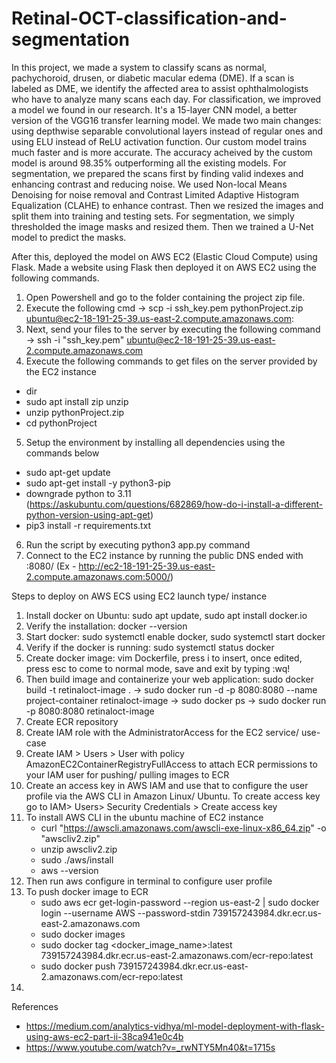 # Retinal-OCT-classification-and-segmentation

In this project, we made a system to classify scans as normal, pachychoroid, drusen, or diabetic macular edema (DME). If a scan is labeled as DME, we identify the affected area to assist ophthalmologists who have to analyze many scans each day.
For classification, we improved a model we found in our research. It's a 15-layer CNN model, a better version of the VGG16 transfer learning model. We made two main changes: using depthwise separable convolutional layers instead of regular ones and using ELU instead of ReLU activation function. Our custom model trains much faster and is more accurate. The accuracy acheived by the custom model is around 98.35% outperforming all the existing models.
For segmentation, we prepared the scans first by finding valid indexes and enhancing contrast and reducing noise. We used Non-local Means Denoising for noise removal and Contrast Limited Adaptive Histogram Equalization (CLAHE) to enhance contrast. Then we resized the images and split them into training and testing sets.
For segmentation, we simply thresholded the image masks and resized them. Then we trained a U-Net model to predict the masks.

After this, deployed the model on AWS EC2 (Elastic Cloud Compute) using Flask. 
Made a website using Flask then deployed it on AWS EC2 using the following commands.

1. Open Powershell and go to the folder containing the project zip file.
2. Execute the following cmd -> scp -i ssh_key.pem pythonProject.zip ubuntu@ec2-18-191-25-39.us-east-2.compute.amazonaws.com:
3. Next, send your files to the server by executing the following command -> ssh -i "ssh_key.pem" ubuntu@ec2-18-191-25-39.us-east-2.compute.amazonaws.com
4. Execute the following commands to get files on the server provided by the EC2 instance 
  - dir
  - sudo apt install zip unzip
  - unzip pythonProject.zip
  - cd pythonProject
5. Setup the environment by installing all dependencies using the commands below
  - sudo apt-get update
  - sudo apt-get install -y python3-pip
  - downgrade python to 3.11 (https://askubuntu.com/questions/682869/how-do-i-install-a-different-python-version-using-apt-get)
  - pip3 install -r requirements.txt
6. Run the script by executing python3 app.py command
7. Connect to the EC2 instance by running the public DNS ended with :8080/ (Ex - http://ec2-18-191-25-39.us-east-2.compute.amazonaws.com:5000/)

Steps to deploy on AWS ECS using EC2 launch type/ instance
1. Install docker on Ubuntu:  sudo apt update, sudo apt install docker.io
2. Verify the installation: docker --version
3. Start docker: sudo systemctl enable docker, sudo systemctl start docker
4. Verify if the docker is running: sudo systemctl status docker
5. Create docker image: vim Dockerfile, press i to insert, once edited, press esc to come to normal mode, save and exit by typing :wq!
6. Then build image and containerize your web application: sudo docker build -t retinaloct-image . -> sudo docker run -d -p 8080:8080 --name project-container retinaloct-image -> sudo docker ps -> sudo docker run -p 8080:8080 retinaloct-image
7. Create ECR repository
8. Create IAM role with the AdministratorAccess for the EC2 service/ use-case
9. Create IAM > Users > User with policy AmazonEC2ContainerRegistryFullAccess to attach ECR permissions to your IAM user for pushing/ pulling images to ECR
10. Create an access key in AWS IAM and use that to configure the user profile via the AWS CLI in Amazon Linux/ Ubuntu. To create access key go to IAM> Users> Security Credentials > Create access key
11. To install AWS CLI in the ubuntu machine of EC2 instance
    - curl "https://awscli.amazonaws.com/awscli-exe-linux-x86_64.zip" -o "awscliv2.zip"
    - unzip awscliv2.zip
    - sudo ./aws/install
    - aws --version
12. Then run aws configure in terminal to configure user profile
13. To push docker image to ECR
    - sudo aws ecr get-login-password --region us-east-2 | sudo docker login --username AWS --password-stdin 739157243984.dkr.ecr.us-east-2.amazonaws.com
    - sudo docker images
    - sudo docker tag <docker_image_name>:latest 739157243984.dkr.ecr.us-east-2.amazonaws.com/ecr-repo:latest
    - sudo docker push 739157243984.dkr.ecr.us-east-2.amazonaws.com/ecr-repo:latest
14.

References 
- https://medium.com/analytics-vidhya/ml-model-deployment-with-flask-using-aws-ec2-part-ii-38ca941e0c4b
- https://www.youtube.com/watch?v=_rwNTY5Mn40&t=1715s
